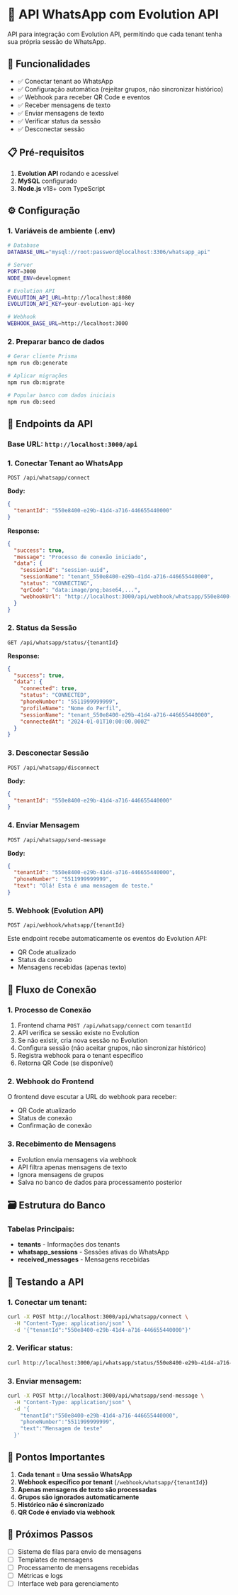 # 📱 API WhatsApp com Evolution API

API para integração com Evolution API, permitindo que cada tenant tenha sua própria sessão de WhatsApp.

## 🚀 Funcionalidades

- ✅ Conectar tenant ao WhatsApp
- ✅ Configuração automática (rejeitar grupos, não sincronizar histórico)
- ✅ Webhook para receber QR Code e eventos
- ✅ Receber mensagens de texto
- ✅ Enviar mensagens de texto
- ✅ Verificar status da sessão
- ✅ Desconectar sessão

## 📋 Pré-requisitos

1. **Evolution API** rodando e acessível
2. **MySQL** configurado
3. **Node.js** v18+ com TypeScript

## ⚙️ Configuração

### 1. Variáveis de ambiente (.env)

```bash
# Database
DATABASE_URL="mysql://root:password@localhost:3306/whatsapp_api"

# Server
PORT=3000
NODE_ENV=development

# Evolution API
EVOLUTION_API_URL=http://localhost:8080
EVOLUTION_API_KEY=your-evolution-api-key

# Webhook
WEBHOOK_BASE_URL=http://localhost:3000
```

### 2. Preparar banco de dados

```bash
# Gerar cliente Prisma
npm run db:generate

# Aplicar migrações
npm run db:migrate

# Popular banco com dados iniciais
npm run db:seed
```

## 🔌 Endpoints da API

### Base URL: `http://localhost:3000/api`

### 1. **Conectar Tenant ao WhatsApp**

```
POST /api/whatsapp/connect
```

**Body:**

```json
{
  "tenantId": "550e8400-e29b-41d4-a716-446655440000"
}
```

**Response:**

```json
{
  "success": true,
  "message": "Processo de conexão iniciado",
  "data": {
    "sessionId": "session-uuid",
    "sessionName": "tenant_550e8400-e29b-41d4-a716-446655440000",
    "status": "CONNECTING",
    "qrCode": "data:image/png;base64,...",
    "webhookUrl": "http://localhost:3000/api/webhook/whatsapp/550e8400-e29b-41d4-a716-446655440000"
  }
}
```

### 2. **Status da Sessão**

```
GET /api/whatsapp/status/{tenantId}
```

**Response:**

```json
{
  "success": true,
  "data": {
    "connected": true,
    "status": "CONNECTED",
    "phoneNumber": "5511999999999",
    "profileName": "Nome do Perfil",
    "sessionName": "tenant_550e8400-e29b-41d4-a716-446655440000",
    "connectedAt": "2024-01-01T10:00:00.000Z"
  }
}
```

### 3. **Desconectar Sessão**

```
POST /api/whatsapp/disconnect
```

**Body:**

```json
{
  "tenantId": "550e8400-e29b-41d4-a716-446655440000"
}
```

### 4. **Enviar Mensagem**

```
POST /api/whatsapp/send-message
```

**Body:**

```json
{
  "tenantId": "550e8400-e29b-41d4-a716-446655440000",
  "phoneNumber": "5511999999999",
  "text": "Olá! Esta é uma mensagem de teste."
}
```

### 5. **Webhook (Evolution API)**

```
POST /api/webhook/whatsapp/{tenantId}
```

Este endpoint recebe automaticamente os eventos do Evolution API:

- QR Code atualizado
- Status da conexão
- Mensagens recebidas (apenas texto)

## 🔄 Fluxo de Conexão

### 1. **Processo de Conexão**

1. Frontend chama `POST /api/whatsapp/connect` com `tenantId`
2. API verifica se sessão existe no Evolution
3. Se não existir, cria nova sessão no Evolution
4. Configura sessão (não aceitar grupos, não sincronizar histórico)
5. Registra webhook para o tenant específico
6. Retorna QR Code (se disponível)

### 2. **Webhook do Frontend**

O frontend deve escutar a URL do webhook para receber:

- QR Code atualizado
- Status de conexão
- Confirmação de conexão

### 3. **Recebimento de Mensagens**

- Evolution envia mensagens via webhook
- API filtra apenas mensagens de texto
- Ignora mensagens de grupos
- Salva no banco de dados para processamento posterior

## 🗃️ Estrutura do Banco

### Tabelas Principais:

- **tenants** - Informações dos tenants
- **whatsapp_sessions** - Sessões ativas do WhatsApp
- **received_messages** - Mensagens recebidas

## 🧪 Testando a API

### 1. **Conectar um tenant:**

```bash
curl -X POST http://localhost:3000/api/whatsapp/connect \
  -H "Content-Type: application/json" \
  -d '{"tenantId":"550e8400-e29b-41d4-a716-446655440000"}'
```

### 2. **Verificar status:**

```bash
curl http://localhost:3000/api/whatsapp/status/550e8400-e29b-41d4-a716-446655440000
```

### 3. **Enviar mensagem:**

```bash
curl -X POST http://localhost:3000/api/whatsapp/send-message \
  -H "Content-Type: application/json" \
  -d '{
    "tenantId":"550e8400-e29b-41d4-a716-446655440000",
    "phoneNumber":"5511999999999",
    "text":"Mensagem de teste"
  }'
```

## 🚨 Pontos Importantes

1. **Cada tenant = Uma sessão WhatsApp**
2. **Webhook específico por tenant** (`/webhook/whatsapp/{tenantId}`)
3. **Apenas mensagens de texto são processadas**
4. **Grupos são ignorados automaticamente**
5. **Histórico não é sincronizado**
6. **QR Code é enviado via webhook**

## 🔧 Próximos Passos

- [ ] Sistema de filas para envio de mensagens
- [ ] Templates de mensagens
- [ ] Processamento de mensagens recebidas
- [ ] Métricas e logs
- [ ] Interface web para gerenciamento
